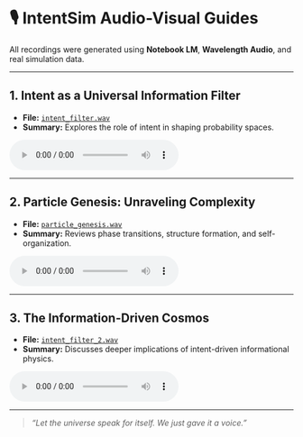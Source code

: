 # 🎙️ IntentSim Audio-Visual Guides

All recordings were generated using **Notebook LM**, **Wavelength Audio**, and real simulation data.

---

## 1. Intent as a Universal Information Filter
- **File:** [`intent_filter.wav`](https://thevoidintent.github.io/Intentional_search/media/intent_filter.wav)
- **Summary:** Explores the role of intent in shaping probability spaces.

<audio controls>
  <source src="https://thevoidintent.github.io/Intentional_search/media/intent_filter.wav" type="audio/wav">
  Your browser does not support the audio element.
</audio>

---

## 2. Particle Genesis: Unraveling Complexity
- **File:** [`particle_genesis.wav`](https://thevoidintent.github.io/Intentional_search/media/particle_genesis.wav)
- **Summary:** Reviews phase transitions, structure formation, and self-organization.

<audio controls>
  <source src="https://thevoidintent.github.io/Intentional_search/media/particle_genesis.wav" type="audio/wav">
  Your browser does not support the audio element.
</audio>

---

## 3. The Information-Driven Cosmos
- **File:** [`intent_filter_2.wav`](https://thevoidintent.github.io/Intentional_search/media/intent_filter_2.wav)
- **Summary:** Discusses deeper implications of intent-driven informational physics.

<audio controls>
  <source src="https://thevoidintent.github.io/Intentional_search/media/intent_filter_2.wav" type="audio/wav">
  Your browser does not support the audio element.
</audio>

---

> _“Let the universe speak for itself. We just gave it a voice.”_
